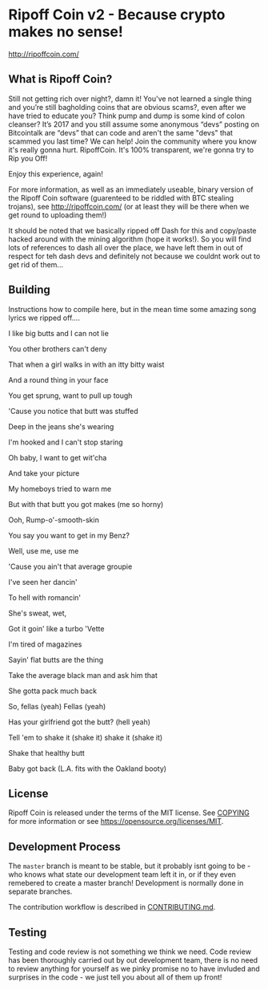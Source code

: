 Ripoff Coin v2 - Because crypto makes no sense!
===============================

http://ripoffcoin.com/


What is Ripoff Coin?
----------------

Still not getting rich over night?, damn it! You've not learned a single thing and you’re still bagholding coins that are obvious scams?, even after we have tried to educate you? Think pump and dump is some kind of colon cleanser? It’s 2017 and you still assume some anonymous “devs” posting on Bitcointalk are “devs” that can code and aren't the same "devs" that scammed you last time? We can help! Join the community where you know it's really gonna hurt. RipoffCoin. It's 100% transparent, we're gonna try to Rip you Off! 

Enjoy this experience, again!

For more information, as well as an immediately useable, binary version of
the Ripoff Coin software (guarenteed to be riddled with BTC stealing trojans), see http://ripoffcoin.com/ (or at least they will be there when we get round to uploading them!)

It should be noted that we basically ripped off Dash for this and copy/paste hacked around with the mining algorithm (hope it works!). So you will find lots of references to dash all over the place, we have left them in out of respect for teh dash devs and definitely not because we couldnt work out to get rid of them...

Building
----------------

Instructions how to compile here, but in the mean time some amazing song lyrics we ripped off....

I like big butts and I can not lie

You other brothers can't deny

That when a girl walks in with an itty bitty waist

And a round thing in your face

You get sprung, want to pull up tough

'Cause you notice that butt was stuffed

Deep in the jeans she's wearing

I'm hooked and I can't stop staring

Oh baby, I want to get wit'cha

And take your picture

My homeboys tried to warn me

But with that butt you got makes (me so horny)

Ooh, Rump-o'-smooth-skin

You say you want to get in my Benz?

Well, use me, use me

'Cause you ain't that average groupie

I've seen her dancin'

To hell with romancin'

She's sweat, wet,

Got it goin' like a turbo 'Vette

I'm tired of magazines

Sayin' flat butts are the thing

Take the average black man and ask him that

She gotta pack much back

So, fellas (yeah) Fellas (yeah)

Has your girlfriend got the butt? (hell yeah)

Tell 'em to shake it (shake it) shake it (shake it)

Shake that healthy butt

Baby got back (L.A. fits with the Oakland booty)


License
-------

Ripoff Coin is released under the terms of the MIT license. See [COPYING](COPYING) for more
information or see https://opensource.org/licenses/MIT.

Development Process
-------------------

The `master` branch is meant to be stable, but it probably isnt going to be - who knows what state our development team left it in, or if they even remebered to create a master branch! Development is normally done in separate branches.

The contribution workflow is described in [CONTRIBUTING.md](CONTRIBUTING.md).

Testing
-------

Testing and code review is not something we think we need. Code review has been thoroughly carried out by out development team, there is no need to review anything for yourself as we pinky promise no to have invluded and surprises in the code - we just tell you about all of them up front!

